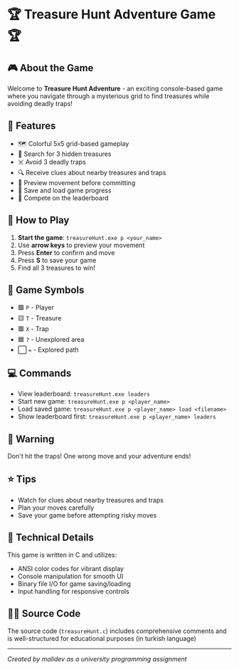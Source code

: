 # 🏆 Treasure Hunt Adventure Game 🏆

## 🎮 About the Game
Welcome to **Treasure Hunt Adventure** - an exciting console-based game where you navigate through a mysterious grid to find treasures while avoiding deadly traps!

## 🌟 Features
- 🗺️ Colorful 5x5 grid-based gameplay
- 💎 Search for 3 hidden treasures
- ☠️ Avoid 3 deadly traps
- 🔍 Receive clues about nearby treasures and traps
- 🎯 Preview movement before committing
- 💾 Save and load game progress
- 🏅 Compete on the leaderboard

## 🎲 How to Play
1. **Start the game**: `treasureHunt.exe p <your_name>`
2. Use **arrow keys** to preview your movement
3. Press **Enter** to confirm and move
4. Press **S** to save your game
5. Find all 3 treasures to win!

## 🎨 Game Symbols
- 🟩 `P` - Player
- 🟨 `T` - Treasure
- 🟥 `X` - Trap
- 🟦 `?` - Unexplored area
- ⬜ `=` - Explored path

## 💻 Commands
- View leaderboard: `treasureHunt.exe leaders`
- Start new game: `treasureHunt.exe p <player_name>`
- Load saved game: `treasureHunt.exe p <player_name> load <filename>`
- Show leaderboard first: `treasureHunt.exe p <player_name> leaders`

## 🚨 Warning
Don't hit the traps! One wrong move and your adventure ends!

## ⭐ Tips
- Watch for clues about nearby treasures and traps
- Plan your moves carefully
- Save your game before attempting risky moves

## 🔧 Technical Details
This game is written in C and utilizes:
- ANSI color codes for vibrant display
- Console manipulation for smooth UI
- Binary file I/O for game saving/loading
- Input handling for responsive controls

## 👨‍💻 Source Code
The source code (`treasureHunt.c`) includes comprehensive comments and is well-structured for educational purposes (in turkish language)

---
*Created by malidev as a university programming assignment*